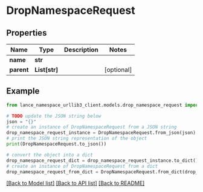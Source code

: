 # DropNamespaceRequest


## Properties

Name | Type | Description | Notes
------------ | ------------- | ------------- | -------------
**name** | **str** |  | 
**parent** | **List[str]** |  | [optional] 

## Example

```python
from lance_namespace_urllib3_client.models.drop_namespace_request import DropNamespaceRequest

# TODO update the JSON string below
json = "{}"
# create an instance of DropNamespaceRequest from a JSON string
drop_namespace_request_instance = DropNamespaceRequest.from_json(json)
# print the JSON string representation of the object
print(DropNamespaceRequest.to_json())

# convert the object into a dict
drop_namespace_request_dict = drop_namespace_request_instance.to_dict()
# create an instance of DropNamespaceRequest from a dict
drop_namespace_request_from_dict = DropNamespaceRequest.from_dict(drop_namespace_request_dict)
```
[[Back to Model list]](../README.md#documentation-for-models) [[Back to API list]](../README.md#documentation-for-api-endpoints) [[Back to README]](../README.md)


